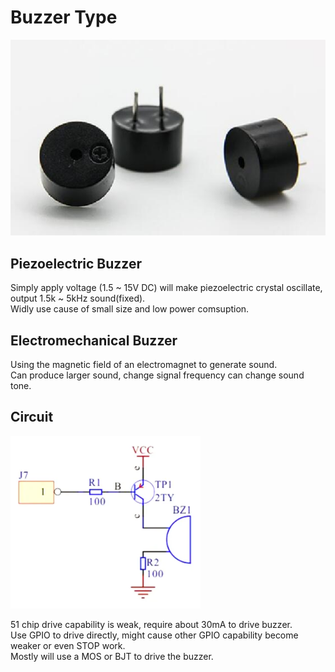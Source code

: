 # Buzzer Type
      
<img src="./image/buzzer.png">  

## Piezoelectric Buzzer
Simply apply voltage (1.5 ~ 15V DC) will make piezoelectric crystal oscillate, output 1.5k ~ 5kHz sound(fixed).  
Widly use cause of small size and low power comsuption.
## Electromechanical Buzzer
Using the magnetic field of an electromagnet to generate sound.  
Can produce larger sound, change signal frequency can change sound tone.
## Circuit
<img src="./image/buzzer_circuit.png">  

51 chip drive capability is weak, require about 30mA to drive buzzer.  
Use GPIO to drive directly, might cause other GPIO capability become weaker or even STOP work.  
Mostly will use a MOS or BJT to drive the buzzer.
